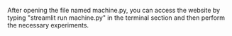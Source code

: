 After opening the file named machine.py, you can access the website by typing "streamlit run machine.py" in the terminal section and then perform the necessary experiments.
